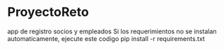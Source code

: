 # ProyectoReto
app de registro socios y empleados
Si los requerimientos no se instalan automaticamente, ejecute este codigo
pip install -r requirements.txt
